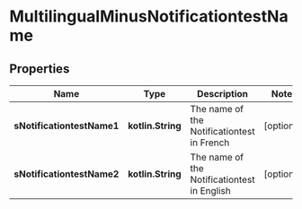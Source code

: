 
# MultilingualMinusNotificationtestName

## Properties
Name | Type | Description | Notes
------------ | ------------- | ------------- | -------------
**sNotificationtestName1** | **kotlin.String** | The name of the Notificationtest in French |  [optional]
**sNotificationtestName2** | **kotlin.String** | The name of the Notificationtest in English |  [optional]



